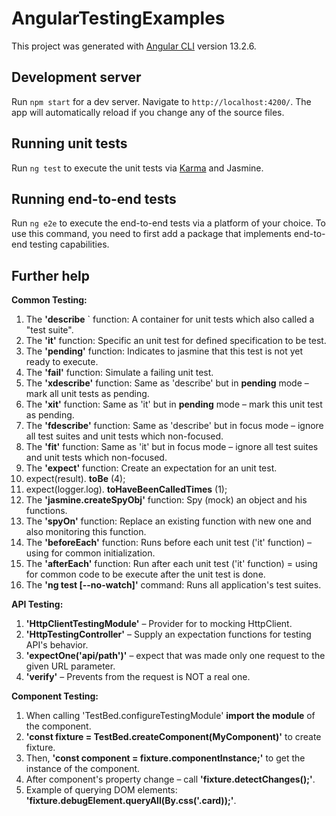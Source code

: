 # AngularTestingExamples

This project was generated with [Angular CLI](https://github.com/angular/angular-cli) version 13.2.6.

## Development server

Run `npm start` for a dev server. Navigate to `http://localhost:4200/`. The app will automatically reload if you change any of the source files.

## Running unit tests

Run `ng test` to execute the unit tests via [Karma](https://karma-runner.github.io) and Jasmine.

## Running end-to-end tests

Run `ng e2e` to execute the end-to-end tests via a platform of your choice. To use this command, you need to first add a package that implements end-to-end testing capabilities.

## Further help

**Common Testing:**

1. The **&#39;describe** ` function:
 A container for unit tests which also called a &quot;test suite&quot;.
2. The **&#39;it&#39;** function:
Specific an unit test for defined specification to be test.
3. The **&#39;pending&#39;** function:
 Indicates to jasmine that this test is not yet ready to execute.
4. The **&#39;fail&#39;** function:
 Simulate a failing unit test.
5. The **&#39;xdescribe&#39;** function:
 Same as &#39;describe&#39; but in **pending** mode – mark all unit tests as pending.
6. The **&#39;xit&#39;** function:
 Same as &#39;it&#39; but in **pending** mode – mark this unit test as pending.
7. The **&#39;fdescribe&#39;** function:
 Same as &#39;describe&#39; but in focus mode – ignore all test suites and unit tests which non-focused.
8. The **&#39;fit&#39;** function:
Same as &#39;it&#39; but in focus mode – ignore all test suites and unit tests which non-focused.
9. The **&#39;expect&#39;** function:
Create an expectation for an unit test.
  1. expect(result). **toBe** (4);
  2. expect(logger.log). **toHaveBeenCalledTimes** (1);
10. The **&#39;jasmine.createSpyObj&#39;** function:
Spy (mock) an object and his functions.
11. The **&#39;spyOn&#39;** function:
Replace an existing function with new one and also monitoring this function.
12. The **&#39;beforeEach&#39;** function:
 Runs before each unit test (&#39;it&#39; function) – using for common initialization.
13. The **&#39;afterEach&#39;** function:
 Run after each unit test (&#39;it&#39; function) = using for common code to be execute after the unit test is done.
14. The **&#39;ng test [--no-watch]&#39;** command:
Runs all application&#39;s test suites.

**API Testing:**

1. **&#39;HttpClientTestingModule&#39;** – Provider for to mocking HttpClient.
2. **&#39;HttpTestingController&#39;** – Supply an expectation functions for testing API&#39;s behavior.
  1. **&#39;expectOne(&#39;api/path&#39;)&#39;** – expect that was made only one request to the given URL parameter.
  2. **&#39;verify&#39;** – Prevents from the request is NOT a real one.

**Component Testing:**

1. When calling &#39;TestBed.configureTestingModule&#39; **import the module** of the component.
2. **&#39;const fixture = TestBed.createComponent(MyComponent)&#39;** to create fixture.
3. Then, **&#39;const component = fixture.componentInstance;&#39;** to get the instance of the component.
4. After component&#39;s property change – call **&#39;fixture.detectChanges();&#39;**.
5. Example of querying DOM elements: **&#39;fixture.debugElement.queryAll(By.css(&#39;.card));&#39;**.
